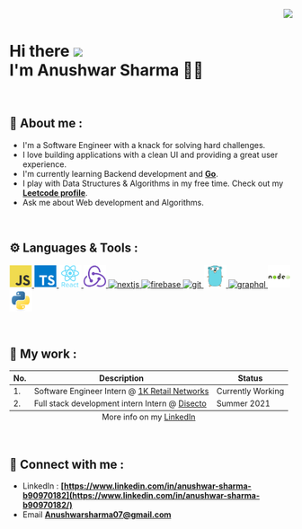 
<p align="right">
  <img src="https://komarev.com/ghpvc/?username=Anushwar&style=plastic&label=Views">
</p>


<h1>
Hi there <img src="https://media.giphy.com/media/hvRJCLFzcasrR4ia7z/giphy.gif" width="30px"> <br>
I'm Anushwar Sharma 👨‍💻
</h1>

<br>


## 👾 About me :
- I'm a Software Engineer with a knack for solving hard challenges.
- I love building applications with a clean UI and providing a great user experience.
- I'm currently learning Backend development and **[Go](https://go.dev/)**.
- I play with Data Structures & Algorithms in my free time. Check out my **[Leetcode profile](https://leetcode.com/anushwarsharma07/)**.
- Ask me about Web development and Algorithms.

<br>

## ⚙️ Languages & Tools :
<p>
    <a href="https://developer.mozilla.org/en-US/docs/Web/JavaScript" target="_blank" rel="noreferrer">
        <img src="https://raw.githubusercontent.com/devicons/devicon/master/icons/javascript/javascript-original.svg" alt="javascript" width="40" height="40"/>
    </a>
    <a href="https://www.typescriptlang.org/" target="_blank" rel="noreferrer">
        <img src="https://raw.githubusercontent.com/devicons/devicon/master/icons/typescript/typescript-original.svg" alt="typescript" width="40" height="40"/>
    </a>
    <a href="https://reactjs.org/" target="_blank" rel="noreferrer">
        <img src="https://raw.githubusercontent.com/devicons/devicon/master/icons/react/react-original-wordmark.svg" alt="react" width="40" height="40"/>
    </a>
    <a href="https://redux.js.org" target="_blank" rel="noreferrer">
        <img src="https://raw.githubusercontent.com/devicons/devicon/master/icons/redux/redux-original.svg" alt="redux" width="40" height="40"/>
    </a>
    <a href="https://nextjs.org/" target="_blank" rel="noreferrer">
        <img src="https://cdn.worldvectorlogo.com/logos/nextjs-2.svg" alt="nextjs" width="40" height="40"/>
    </a>
    <a href="https://firebase.google.com/" target="_blank" rel="noreferrer">
        <img src="https://www.vectorlogo.zone/logos/firebase/firebase-icon.svg" alt="firebase" width="40" height="40"/>
    </a>
    <a href="https://git-scm.com/" target="_blank" rel="noreferrer">
        <img src="https://www.vectorlogo.zone/logos/git-scm/git-scm-icon.svg" alt="git" width="40" height="40"/>
    </a>
    <a href="https://go.dev/" target="_blank" rel="noreferrer">
        <img src="https://raw.githubusercontent.com/devicons/devicon/master/icons/go/go-original.svg" alt="go" width="40" height="40"/>
    </a>
    <a href="https://graphql.org" target="_blank" rel="noreferrer">
        <img src="https://www.vectorlogo.zone/logos/graphql/graphql-icon.svg" alt="graphql" width="40" height="40"/>
    </a>
    <a href="https://nodejs.org" target="_blank" rel="noreferrer">
        <img src="https://raw.githubusercontent.com/devicons/devicon/master/icons/nodejs/nodejs-original-wordmark.svg" alt="nodejs" width="40" height="40"/>
    </a>
    <a href="https://www.python.org" target="_blank" rel="noreferrer">
        <img src="https://raw.githubusercontent.com/devicons/devicon/master/icons/python/python-original.svg" alt="python" width="40" height="40"/>
    </a>
</p>


<br>

## 🔬 My work :
<table>
    <thead>
        <th>No.</th>
        <th>Description</th>
        <th>Status</th>
    </thead>
    <tbody>
        <tr>
            <td>1.</td>
            <td>Software Engineer Intern @ <a href="https://www.1knetworks.com/" target="_blank">1K Retail Networks</a> </td>
            <td>Currently Working</td>
        </tr>
        <tr>
            <td>2.</td>
            <td>Full stack development intern Intern @ <a href="https://www.disecto.com/" target="_blank">Disecto</a> </td>
            <td>Summer 2021</td>
        </tr>
    </tbody>
    <tfoot>
        <tr>
            <td colspan="3" align="center">More info on my <a href="https://www.linkedin.com/in/anushwar-sharma-b90970182/" target="_blank">
LinkedIn</a>
            </td>
        </tr>
    </tfoot>
</table>
<br>

## 🔗 Connect with me :
- LinkedIn :  **[https://www.linkedin.com/in/anushwar-sharma-b90970182](https://www.linkedin.com/in/anushwar-sharma-b90970182/)**
- Email **[Anushwarsharma07@gmail.com](mailto:Anushwarsharma07@gmail.com)**
